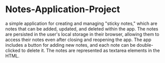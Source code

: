 # Notes-Application-Project
a simple application for creating and managing "sticky notes," which are notes that can be added, updated, and deleted within the app.
The notes are persisted in the user's local storage in their browser, allowing them to access their notes even after closing and reopening the app. The app includes a button for adding new notes, and each note can be double-clicked to delete it. The notes are represented as textarea elements in the HTML.
